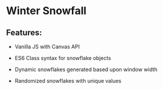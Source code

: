 # Winter Snowfall

## Features:

* Vanilla JS with Canvas API

* ES6 Class syntax for snowflake objects

* Dynamic snowflakes generated based upon window width

* Randomized snowflakes with unique values